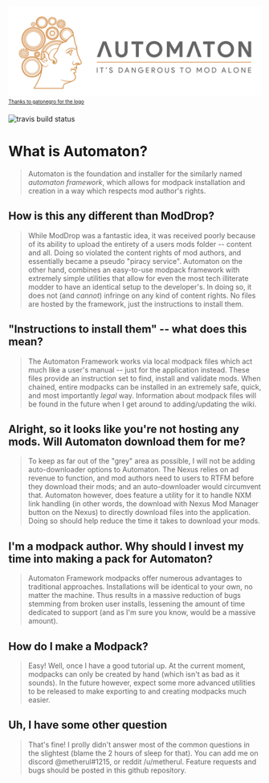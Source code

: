 ![Automaton Logo](content/automaton_logo.png)
<sub><sup>[Thanks to gatonegro for the logo](http://gatonegro.co/)</sup></sub>

![travis build status](https://travis-ci.org/metherul/Automaton.svg?branch=master)

# What is Automaton?
> Automaton is the foundation and installer for the similarly  named _automaton framework_, which allows for modpack installation and creation in a way which respects mod author's rights. 

## How is this any different than ModDrop?
> While ModDrop was a fantastic idea, it was received poorly because of its ability to upload the entirety of a users mods folder -- content and all. Doing so violated the content rights of mod authors, and essentially became a pseudo "piracy service".
> Automaton on the other hand, combines an easy-to-use modpack framework with extremely simple utilities that allow for even the most tech illiterate modder to have an identical setup to the developer's. In doing so, it does not (and _cannot_) infringe on any kind of content rights. No files are hosted by the framework, just the instructions to install them. 

## "Instructions to install them" -- what does this mean?
> The Automaton Framework works via local modpack files which act much like a user's manual -- just for the application instead. These files provide an instruction set to find, install and validate mods. When chained, entire modpacks can be installed in an extremely safe, quick, and most importantly _legal_ way. Information about modpack files will be found in the future when I get around to adding/updating the wiki.

## Alright, so it looks like you're not hosting any mods. Will Automaton download them for me?
> To keep as far out of the "grey" area as possible, I will not be adding auto-downloader options to Automaton. The Nexus relies on ad revenue to function, and mod authors need to users to RTFM before they download their mods; and an auto-downloader would circumvent that.
> Automaton however, does feature a utility for it to handle NXM link handling (in other words, the download with Nexus Mod Manager button on the Nexus) to directly download files into the application. Doing so should help reduce the time it takes to download your mods. 

## I'm a modpack author. Why should I invest my time into making a pack for Automaton?
> Automaton Framework modpacks offer numerous advantages to traditional approaches.
> Installations will be identical to your own, no matter the machine. Thus results in a massive reduction of bugs stemming from broken user installs, lessening the amount of time dedicated to support (and as I'm sure you know, would be a massive amount).

## How do I make a Modpack?
> Easy! Well, once I have a good tutorial up. At the current moment, modpacks can only be created by hand (which isn't as bad as it sounds). In the future however, expect some more advanced utilities to be released to make exporting to and creating modpacks much easier.

## Uh, I have some other question
> That's fine! I prolly didn't answer most of the common questions in the slightest (blame the 2 hours of sleep for that). You can add me on discord @metherul#1215, or reddit /u/metherul.
> Feature requests and bugs should be posted in this github repository.
